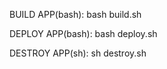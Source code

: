 BUILD APP(bash):
	bash build.sh

DEPLOY APP(bash): 
	bash deploy.sh

DESTROY APP(sh):
	sh destroy.sh